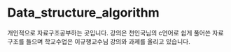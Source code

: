 # Data_structure_algorithm
개인적으로 자료구조공부하는 곳입니다.
강의은 천인국님의 c언어로 쉽게 풀어쓴 자료구조를 들으며
학교수업은 이규행교수님 강의와 과제를 올리고 있습니다.
